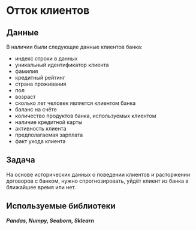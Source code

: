 # Отток клиентов

## Данные

В наличии были следующие данные клиентов банка:

 * индекс строки в данных
 * уникальный идентификатор клиента
 * фамилия
 * кредитный рейтинг
 * страна проживания
 * пол
 * возраст
 * сколько лет человек является клиентом банка
 * баланс на счёте
 * количество продуктов банка, используемых клиентом
 * наличие кредитной карты
 * активность клиента
 * предполагаемая зарплата
 * факт ухода клиента

## Задача

На основе исторических данных о поведении клиентов и расторжении договоров с банком, нужно спрогнозировать, уйдёт клиент из банка в ближайшее время или нет.

## Используемые библиотеки

***Pandas, Numpy, Seaborn, Sklearn***
